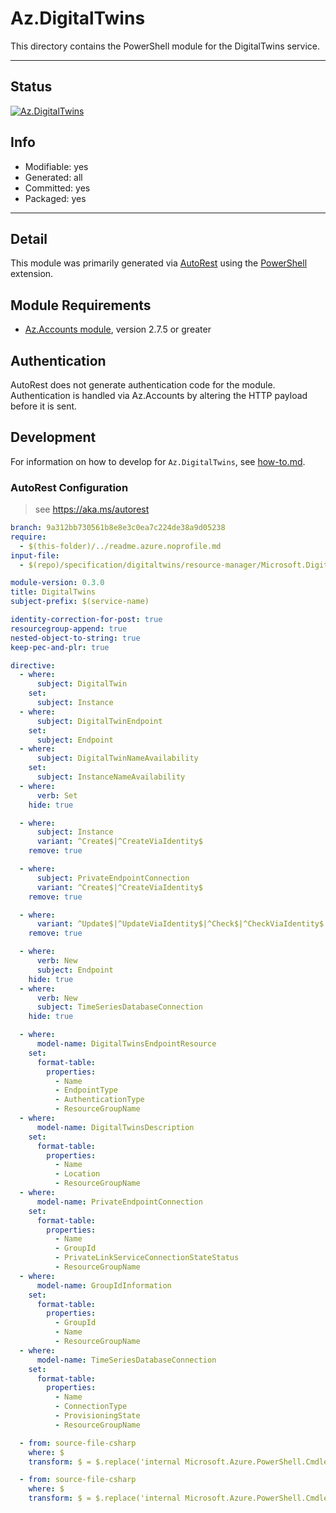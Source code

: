 <!-- region Generated -->
# Az.DigitalTwins
This directory contains the PowerShell module for the DigitalTwins service.

---
## Status
[![Az.DigitalTwins](https://img.shields.io/powershellgallery/v/Az.DigitalTwins.svg?style=flat-square&label=Az.DigitalTwins "Az.DigitalTwins")](https://www.powershellgallery.com/packages/Az.DigitalTwins/)

## Info
- Modifiable: yes
- Generated: all
- Committed: yes
- Packaged: yes

---
## Detail
This module was primarily generated via [AutoRest](https://github.com/Azure/autorest) using the [PowerShell](https://github.com/Azure/autorest.powershell) extension.

## Module Requirements
- [Az.Accounts module](https://www.powershellgallery.com/packages/Az.Accounts/), version 2.7.5 or greater

## Authentication
AutoRest does not generate authentication code for the module. Authentication is handled via Az.Accounts by altering the HTTP payload before it is sent.

## Development
For information on how to develop for `Az.DigitalTwins`, see [how-to.md](how-to.md).
<!-- endregion -->

### AutoRest Configuration
> see https://aka.ms/autorest

``` yaml
branch: 9a312bb730561b8e8e3c0ea7c224de38a9d05238
require:
  - $(this-folder)/../readme.azure.noprofile.md
input-file:
  - $(repo)/specification/digitaltwins/resource-manager/Microsoft.DigitalTwins/stable/2022-05-31/digitaltwins.json

module-version: 0.3.0
title: DigitalTwins
subject-prefix: $(service-name)

identity-correction-for-post: true
resourcegroup-append: true
nested-object-to-string: true
keep-pec-and-plr: true

directive:
  - where:
      subject: DigitalTwin
    set:
      subject: Instance
  - where:
      subject: DigitalTwinEndpoint
    set:
      subject: Endpoint
  - where:
      subject: DigitalTwinNameAvailability
    set:
      subject: InstanceNameAvailability
  - where:
      verb: Set
    hide: true

  - where:
      subject: Instance
      variant: ^Create$|^CreateViaIdentity$
    remove: true

  - where:
      subject: PrivateEndpointConnection
      variant: ^Create$|^CreateViaIdentity$
    remove: true

  - where:
      variant: ^Update$|^UpdateViaIdentity$|^Check$|^CheckViaIdentity$
    remove: true

  - where:
      verb: New
      subject: Endpoint
    hide: true
  - where:
      verb: New
      subject: TimeSeriesDatabaseConnection
    hide: true

  - where:
      model-name: DigitalTwinsEndpointResource
    set:
      format-table:
        properties:
          - Name
          - EndpointType
          - AuthenticationType
          - ResourceGroupName
  - where:
      model-name: DigitalTwinsDescription
    set:
      format-table:
        properties:
          - Name
          - Location
          - ResourceGroupName
  - where:
      model-name: PrivateEndpointConnection
    set:
      format-table:
        properties:
          - Name
          - GroupId
          - PrivateLinkServiceConnectionStateStatus
          - ResourceGroupName
  - where:
      model-name: GroupIdInformation
    set:
      format-table:
        properties:
          - GroupId
          - Name
          - ResourceGroupName
  - where:
      model-name: TimeSeriesDatabaseConnection
    set:
      format-table:
        properties:
          - Name
          - ConnectionType
          - ProvisioningState
          - ResourceGroupName

  - from: source-file-csharp
    where: $
    transform: $ = $.replace('internal Microsoft.Azure.PowerShell.Cmdlets.DigitalTwins.Models.IDigitalTwinsEndpointResourceProperties Property', 'public Microsoft.Azure.PowerShell.Cmdlets.DigitalTwins.Models.IDigitalTwinsEndpointResourceProperties Property');

  - from: source-file-csharp
    where: $
    transform: $ = $.replace('internal Microsoft.Azure.PowerShell.Cmdlets.DigitalTwins.Models.ITimeSeriesDatabaseConnectionProperties Property', 'public Microsoft.Azure.PowerShell.Cmdlets.DigitalTwins.Models.ITimeSeriesDatabaseConnectionProperties Property');
```

